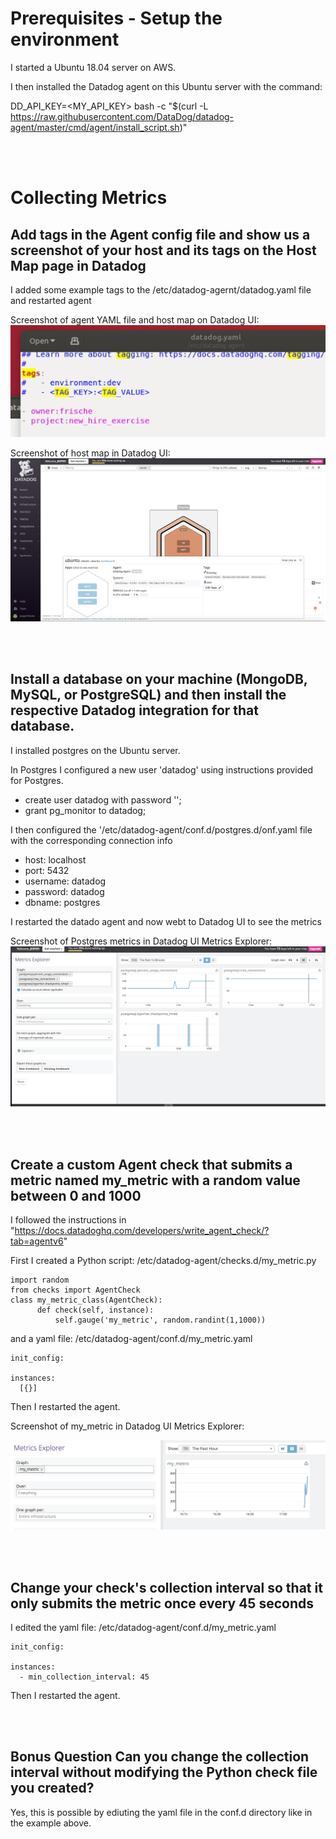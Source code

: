 # Prerequisites - Setup the environment

I started a Ubuntu 18.04 server on AWS.

I then installed the Datadog agent on this Ubuntu server with the command:

DD_API_KEY=<MY_API_KEY> bash -c "$(curl -L https://raw.githubusercontent.com/DataDog/datadog-agent/master/cmd/agent/install_script.sh)"

<br/>
<br/>

# Collecting Metrics

## Add tags in the Agent config file and show us a screenshot of your host and its tags on the Host Map page in Datadog

I added some example tags to the /etc/datadog-agernt/datadog.yaml file and restarted agent

Screenshot of agent YAML file and host map on Datadog UI:
![YAML file with tags](./YAML_file_with_tags.png)

Screenshot of host map in Datadog UI:
![Host map with tags](./Host_map_with_tags.png)


<br/>
<br/>

## Install a database on your machine (MongoDB, MySQL, or PostgreSQL) and then install the respective Datadog integration for that database.

I installed postgres on the Ubuntu server.

In Postgres I configured a new user 'datadog' using instructions provided for Postgres.

  - create user datadog with password '<PASSWORD>';
  - grant pg_monitor to datadog;
  
I then configured the '/etc/datadog-agent/conf.d/postgres.d/onf.yaml file with the corresponding connection info

  - host: localhost
  - port: 5432
  - username: datadog
  - password: datadog
  - dbname: postgres

I restarted the datado agent and now webt to Datadog UI to see the metrics

Screenshot of Postgres metrics in Datadog UI Metrics Explorer:
![Postgres metrics](./Postgres_metrics.png)

<br/>
<br/>

## Create a custom Agent check that submits a metric named my_metric with a random value between 0 and 1000

I followed the instructions in "https://docs.datadoghq.com/developers/write_agent_check/?tab=agentv6"

First I created a Python script: /etc/datadog-agent/checks.d/my_metric.py

    import random
    from checks import AgentCheck
    class my_metric_class(AgentCheck):
          def check(self, instance):
              self.gauge('my_metric', random.randint(1,1000))
          
          
and a yaml file: /etc/datadog-agent/conf.d/my_metric.yaml

    init_config:

    instances:
      [{}]

Then I restarted the agent.

Screenshot of my_metric in Datadog UI Metrics Explorer: 

![My metric](./My_metric.png)

<br/>
<br/>

## Change your check's collection interval so that it only submits the metric once every 45 seconds

I edited the yaml file: /etc/datadog-agent/conf.d/my_metric.yaml

    init_config:

    instances:
      - min_collection_interval: 45

Then I restarted the agent.

<br/>
<br/>

## Bonus Question Can you change the collection interval without modifying the Python check file you created?

Yes, this is possible by ediuting the yaml file in the conf.d directory like in the example above.


